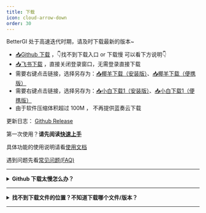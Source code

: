 ```yaml
---
title: 下载
icon: cloud-arrow-down
order: 30
---
```


BetterGI 处于高速迭代时期，请及时下载最新的版本~

* [📥Github 下载](https://github.com/babalae/better-genshin-impact/releases)  ，👇找不到下载入口 or 下载慢 可以看下方说明👇
* [📥飞书下载](https://lcn33tlcifll.feishu.cn/drive/folder/LiSMf5SvPl91qrdJr8IccmUon7f) ，直接关闭登录窗口，无需登录直接下载
* 需要右键点击链接，选择另存为：[📥椰羊下载（安装版）](https://cd2-big.cocogoat.cn:11443/mirrors/bgi/BetterGI_Setup_v0.38.1.exe)、[📥椰羊下载（便携版）](https://cd2-big.cocogoat.cn:11443/mirrors/bgi/BetterGI_v0.38.1.7z)
* 需要右键点击链接，选择另存为：[📥小白下载1（安装版）](http://47.98.255.202:88/mirrors/bgi/0.38/BetterGI_Setup_v0.38.1.exe)、[📥小白下载1（便携版）](http://47.98.255.202:88/mirrors/bgi/0.38/BetterGI_v0.38.1.7z)
* 由于软件压缩体积超过 100M ， 不再提供蓝奏云下载

更新日志： [Github Release](https://github.com/babalae/better-genshin-impact/releases)

第一次使用？**请先阅读[快速上手](/quickstart.html)**

具体功能的使用说明请看[使用文档](/doc.html)

遇到问题先看[常见问题(FAQ)](/faq.html)

---

<details>
<summary><b>Github 下载太慢怎么办？</b></summary>

可以使用下面的公益加速服务：

[https://moeyy.cn/gh-proxy/](https://moeyy.cn/gh-proxy/)

[https://github.abskoop.workers.dev/](https://github.abskoop.workers.dev/)

[https://gitmirror.com/files.html](https://gitmirror.com/files.html)

</details>

---

<details>
<summary><b>找不到下载文件的位置？不知道下载哪个文件/版本？</b></summary>

BetterGI 提供了两个版本，分别是<b>安装版</b>和<b>便携版</b>，两个版本除了打包与安装方式之外，无任何区别。

下载位置在更新日志下方：

![](https://img.alicdn.com/imgextra/i3/2042484851/O1CN01tf0mIZ1lhoHgJXyAU_!!2042484851.png)

* **安装版**的文件名是 `BetterGI_Setup_v版本号.exe`，安装后会自动在开始菜单创建快捷方式。如果你不知道解压缩是什么操作，请使用这个版本。
* **便携版**的文件名是 `BetterGI_v版本号.7z` （老版本是`zip`压缩包），解压并运行 `BetterGI.exe` 即可。

有更高版本号的情况下优先下载更高版本号的 BetterGI！

</details>

---




